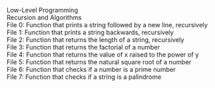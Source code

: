 Low-Level Programming<br>
Recursion and Algorithms<br>
File 0: Function that prints a string followed by a new line, recursively<br>
File 1: Function that prints a string backwards, recursively<br>
File 2: Function that returns the length of a string, recursively<br>
File 3: Function that returns the factorial of a number<br>
File 4: Function that returns the value of x raised to the power of y<br>
File 5: Function that returns the natural square root of a number<br>
File 6: Function that checks if a number is a prime number<br>
File 7: Function that checks if a string is a palindrome
